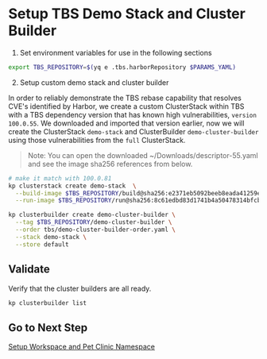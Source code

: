 # Setup TBS Demo Stack and Cluster Builder

1. Set environment variables for use in the following sections

```bash
export TBS_REPOSITORY=$(yq e .tbs.harborRepository $PARAMS_YAML)
```

2. Setup custom demo stack and cluster builder

In order to reliably demonstrate the TBS rebase capability that resolves CVE's identified by Harbor, we create a custom ClusterStack within TBS with a TBS dependency version that has known high vulnerabilities, `version 100.0.55`.  We downloaded and imported that version earlier, now we will create the ClusterStack `demo-stack` and ClusterBuilder `demo-cluster-builder` using those vulnerabilities from the `full` ClusterStack.

>Note: You can open the downloaded ~/Downloads/descriptor-55.yaml and see the image sha256 references from below.

```bash
# make it match with 100.0.81
kp clusterstack create demo-stack  \
  --build-image $TBS_REPOSITORY/build@sha256:e2371eb5092beeb8eada41259e3b070ab2a0037218a28105c0fea590b3b57cb5 \
  --run-image $TBS_REPOSITORY/run@sha256:8c61edbd83d1741b4a50478314bfcb6aea7defa65205fe56044db4ed34874155

kp clusterbuilder create demo-cluster-builder \
  --tag $TBS_REPOSITORY/demo-cluster-builder \
  --order tbs/demo-cluster-builder-order.yaml \
  --stack demo-stack \
  --store default
```

## Validate

Verify that the cluster builders are all ready.

```bash
kp clusterbuilder list
```

## Go to Next Step

[Setup Workspace and Pet Clinic Namespace](04-petclinic-workspace.md)